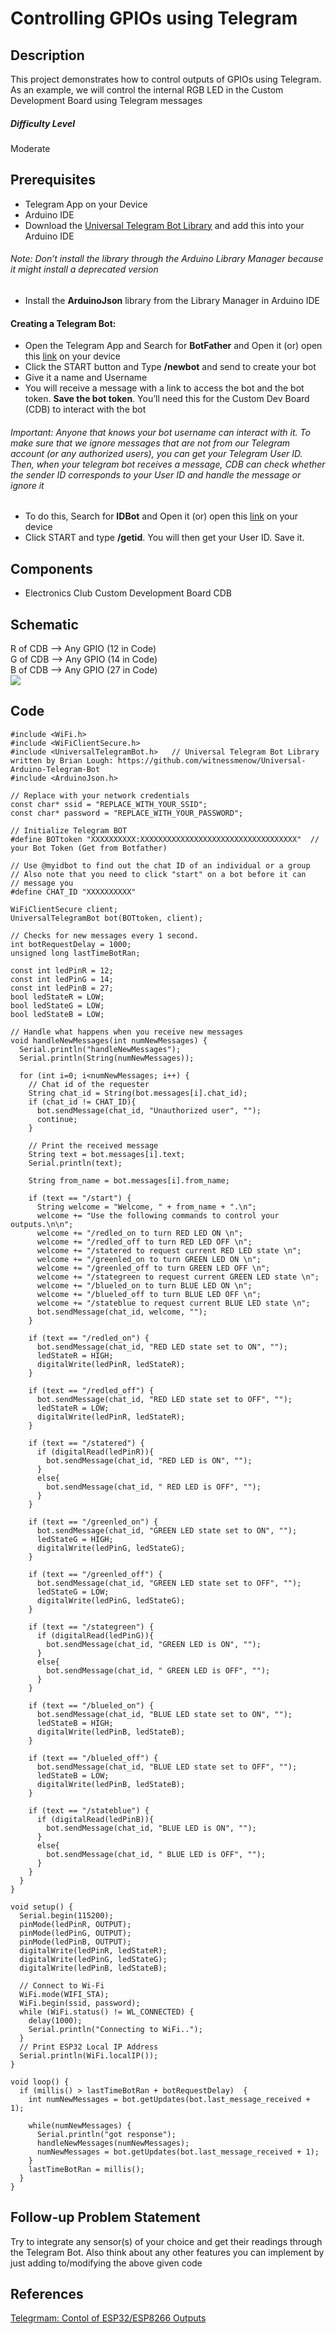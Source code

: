 # Controlling GPIOs using Telegram
## Description
This project demonstrates how to control outputs of GPIOs using Telegram. As an example, we will control the internal RGB LED in the Custom Development Board using Telegram messages
##### Difficulty Level
Moderate
## Prerequisites
* Telegram App on your Device           
* Arduino IDE
* Download the [Universal Telegram Bot Library](https://github.com/witnessmenow/Universal-Arduino-Telegram-Bot/archive/master.zip) and add this into your Arduino IDE         
###### Note: Don’t install the library through the Arduino Library Manager because it might install a deprecated version             
* Install the **ArduinoJson** library from the Library Manager in Arduino IDE         
#### Creating a Telegram Bot:
* Open the Telegram App and Search for **BotFather** and Open it (or) open this [link](https://t.me/botfather) on your device         
* Click the START button and Type **/newbot** and send to create your bot       
* Give it a name and Username         
* You will receive a message with a link to access the bot and the bot token. **Save the bot token**. You’ll need this for the Custom Dev Board (CDB) to interact with the bot     
###### Important: Anyone that knows your bot username can interact with it. To make sure that we ignore messages that are not from our Telegram account (or any authorized users), you can get your Telegram User ID. Then, when your telegram bot receives a message, CDB can check whether the sender ID corresponds to your User ID and handle the message or ignore it
* To do this, Search for **IDBot** and Open it (or) open this [link](https://t.me/myidbot) on your device          
* Click START and type **/getid**. You will then get your User ID. Save it.
## Components
* Electronics Club Custom Development Board CDB
## Schematic
R of CDB --> Any GPIO (12 in Code)                   
G of CDB --> Any GPIO (14 in Code)              
B of CDB --> Any GPIO (27 in Code)            
![](Images/Telegram_RGB.png)
## Code
```
#include <WiFi.h>
#include <WiFiClientSecure.h>
#include <UniversalTelegramBot.h>   // Universal Telegram Bot Library written by Brian Lough: https://github.com/witnessmenow/Universal-Arduino-Telegram-Bot
#include <ArduinoJson.h>

// Replace with your network credentials
const char* ssid = "REPLACE_WITH_YOUR_SSID";
const char* password = "REPLACE_WITH_YOUR_PASSWORD";

// Initialize Telegram BOT
#define BOTtoken "XXXXXXXXXX:XXXXXXXXXXXXXXXXXXXXXXXXXXXXXXXXXXX"  // your Bot Token (Get from Botfather)

// Use @myidbot to find out the chat ID of an individual or a group
// Also note that you need to click "start" on a bot before it can
// message you
#define CHAT_ID "XXXXXXXXXX"

WiFiClientSecure client;
UniversalTelegramBot bot(BOTtoken, client);

// Checks for new messages every 1 second.
int botRequestDelay = 1000;
unsigned long lastTimeBotRan;

const int ledPinR = 12;
const int ledPinG = 14;
const int ledPinB = 27;
bool ledStateR = LOW;
bool ledStateG = LOW;
bool ledStateB = LOW;

// Handle what happens when you receive new messages
void handleNewMessages(int numNewMessages) {
  Serial.println("handleNewMessages");
  Serial.println(String(numNewMessages));

  for (int i=0; i<numNewMessages; i++) {
    // Chat id of the requester
    String chat_id = String(bot.messages[i].chat_id);
    if (chat_id != CHAT_ID){
      bot.sendMessage(chat_id, "Unauthorized user", "");
      continue;
    }
    
    // Print the received message
    String text = bot.messages[i].text;
    Serial.println(text);

    String from_name = bot.messages[i].from_name;

    if (text == "/start") {
      String welcome = "Welcome, " + from_name + ".\n";
      welcome += "Use the following commands to control your outputs.\n\n";
      welcome += "/redled_on to turn RED LED ON \n";
      welcome += "/redled_off to turn RED LED OFF \n";
      welcome += "/statered to request current RED LED state \n";
      welcome += "/greenled_on to turn GREEN LED ON \n";
      welcome += "/greenled_off to turn GREEN LED OFF \n";
      welcome += "/stategreen to request current GREEN LED state \n";
      welcome += "/blueled_on to turn BLUE LED ON \n";
      welcome += "/blueled_off to turn BLUE LED OFF \n";
      welcome += "/stateblue to request current BLUE LED state \n";
      bot.sendMessage(chat_id, welcome, "");
    }

    if (text == "/redled_on") {
      bot.sendMessage(chat_id, "RED LED state set to ON", "");
      ledStateR = HIGH;
      digitalWrite(ledPinR, ledStateR);
    }
    
    if (text == "/redled_off") {
      bot.sendMessage(chat_id, "RED LED state set to OFF", "");
      ledStateR = LOW;
      digitalWrite(ledPinR, ledStateR);
    }
    
    if (text == "/statered") {
      if (digitalRead(ledPinR)){
        bot.sendMessage(chat_id, "RED LED is ON", "");
      }
      else{
        bot.sendMessage(chat_id, " RED LED is OFF", "");
      }
    }
    
    if (text == "/greenled_on") {
      bot.sendMessage(chat_id, "GREEN LED state set to ON", "");
      ledStateG = HIGH;
      digitalWrite(ledPinG, ledStateG);
    }
    
    if (text == "/greenled_off") {
      bot.sendMessage(chat_id, "GREEN LED state set to OFF", "");
      ledStateG = LOW;
      digitalWrite(ledPinG, ledStateG);
    }
    
    if (text == "/stategreen") {
      if (digitalRead(ledPinG)){
        bot.sendMessage(chat_id, "GREEN LED is ON", "");
      }
      else{
        bot.sendMessage(chat_id, " GREEN LED is OFF", "");
      }
    }
    
    if (text == "/blueled_on") {
      bot.sendMessage(chat_id, "BLUE LED state set to ON", "");
      ledStateB = HIGH;
      digitalWrite(ledPinB, ledStateB);
    }
    
    if (text == "/blueled_off") {
      bot.sendMessage(chat_id, "BLUE LED state set to OFF", "");
      ledStateB = LOW;
      digitalWrite(ledPinB, ledStateB);
    }
    
    if (text == "/stateblue") {
      if (digitalRead(ledPinB)){
        bot.sendMessage(chat_id, "BLUE LED is ON", "");
      }
      else{
        bot.sendMessage(chat_id, " BLUE LED is OFF", "");
      }
    }
  }
}

void setup() {
  Serial.begin(115200);
  pinMode(ledPinR, OUTPUT);
  pinMode(ledPinG, OUTPUT);
  pinMode(ledPinB, OUTPUT);
  digitalWrite(ledPinR, ledStateR);
  digitalWrite(ledPinG, ledStateG);
  digitalWrite(ledPinB, ledStateB);
  
  // Connect to Wi-Fi
  WiFi.mode(WIFI_STA);
  WiFi.begin(ssid, password);
  while (WiFi.status() != WL_CONNECTED) {
    delay(1000);
    Serial.println("Connecting to WiFi..");
  }
  // Print ESP32 Local IP Address
  Serial.println(WiFi.localIP());
}

void loop() {
  if (millis() > lastTimeBotRan + botRequestDelay)  {
    int numNewMessages = bot.getUpdates(bot.last_message_received + 1);

    while(numNewMessages) {
      Serial.println("got response");
      handleNewMessages(numNewMessages);
      numNewMessages = bot.getUpdates(bot.last_message_received + 1);
    }
    lastTimeBotRan = millis();
  }
}
```
## Follow-up Problem Statement
Try to integrate any sensor(s) of your choice and get their readings through the Telegram Bot. Also think about any other features you can implement by just adding to/modifying the above given code
## References
[Telegrmam: Contol of ESP32/ESP8266 Outputs](https://randomnerdtutorials.com/telegram-control-esp32-esp8266-nodemcu-outputs/)
